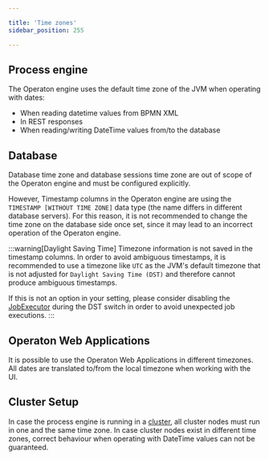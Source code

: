 ```yaml
---

title: 'Time zones'
sidebar_position: 255

---
```


## Process engine

The Operaton engine uses the default time zone of the JVM when operating with dates:

* When reading datetime values from BPMN XML
* In REST responses
* When reading/writing DateTime values from/to the database

## Database

Database time zone and database sessions time zone are out of scope of the Operaton engine and must be configured explicitly.

However, Timestamp columns in the Operaton engine are using the `TIMESTAMP [WITHOUT TIME ZONE]` data type (the name differs in different database servers).
For this reason, it is not recommended to change the time zone on the database side once set, since it may lead to an incorrect operation of the Operaton engine.

:::warning[Daylight Saving Time]
Timezone information is not saved in the timestamp columns. In order to avoid ambiguous timestamps, it is recommended to use a timezone like `UTC` as the JVM's default timezone
that is not adjusted for `Daylight Saving Time (DST)` and therefore cannot produce ambiguous timestamps.

If this is not an option in your setting, please consider disabling the [JobExecutor](../process-engine/the-job-executor.md) during the DST switch in order
to avoid unexpected job executions.
:::

## Operaton Web Applications

It is possible to use the Operaton Web Applications in different timezones. All dates are translated to/from the local timezone when working with the UI.

## Cluster Setup

In case the process engine is running in a [cluster](../../introduction/architecture.md#clustering-model),
all cluster nodes must run in one and the same time zone. In case cluster nodes exist in different time zones,
correct behaviour when operating with DateTime values can not be guaranteed.